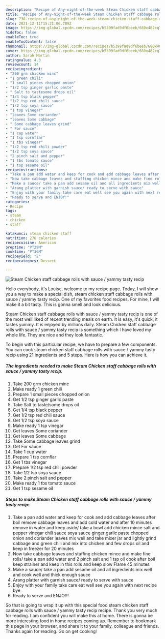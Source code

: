 ```yaml
---
description: "Recipe of Any-night-of-the-week Steam Chicken staff cabbage rolls with sauce / yammy tasty recip"
title: "Recipe of Any-night-of-the-week Steam Chicken staff cabbage rolls with sauce / yammy tasty recip"
slug: 738-recipe-of-any-night-of-the-week-steam-chicken-staff-cabbage-rolls-with-sauce-yammy-tasty-recip
date: 2021-12-11T15:21:06.709Z
image: https://img-global.cpcdn.com/recipes/b5399fad9df6beeb/680x482cq70/steam-chicken-staff-cabbage-rolls-with-sauce-yammy-tasty-recip-recipe-main-photo.jpg
hideToc: false
enableToc: true
enableTocContent: false
thumbnail: https://img-global.cpcdn.com/recipes/b5399fad9df6beeb/680x482cq70/steam-chicken-staff-cabbage-rolls-with-sauce-yammy-tasty-recip-recipe-main-photo.jpg
cover: https://img-global.cpcdn.com/recipes/b5399fad9df6beeb/680x482cq70/steam-chicken-staff-cabbage-rolls-with-sauce-yammy-tasty-recip-recipe-main-photo.jpg
author: Sarah Martin
ratingvalue: 4.3
reviewcount: 14
recipeingredient:
- "200 grm chicken minc"
- "1 green chili"
- "1 small pieces chopped onion"
- "1/2 tsp ginger garlic paste"
- " Salt to tastesome drops oil"
- "1/4 tsp black pepper"
- "1/2 tsp red chili sauce"
- "1/2 tsp soya sauce"
- "1 tsp vinegar"
- "leaves Some coriander"
- "leaves Some cabbage"
- " Some cabbage leaves grind"
- " For sauce"
- "1 cup water"
- "1 tsp cornflar"
- "1 tbs vinegar"
- "1/2 tsp red chili powder"
- "1/2 tsp soya sauce"
- "2 pinch salt and pepper"
- "1 tbs tomato sauce"
- "1 tsp sesame oil"
recipeinstructions:
- "Take a pan add water and keep for cook and add cabbage leaves after boil remove cabbage leaves and add cold water and after 10 minutes remove in water and keep aside/ take a bowl add chicken mince salt and pepper vinegar chili sauce soya sauce ginger garlic paste chopped onion and coriander leaves mix well and take mixer jar and lightly grind cabbage and green chili and mix into chicken and few drops oil and keep in freezer for 20 minutes"
- "Now take cabbage leaves and staffing chicken mince and make fine rolls/ take a pan add water and 2 pinch salt and 1 tsp oil cook after boil keep strainer and keep in this rolls and keep slow Flame 45 minutes"
- "Make a sauce/ take a pan add sesame oil and all ingredients mix well and cook well and thick enough sauce"
- "Arang platter with garnish sauce/ ready to serve with sauce"
- "Enjoy with your family take care eat well see you again with next recipe bye"
- "Ready to serve and ENJOY!"
categories:
- Recipe
tags:
- steam
- chicken
- staff

katakunci: steam chicken staff 
nutrition: 276 calories
recipecuisine: American
preptime: "PT29M"
cooktime: "PT36M"
recipeyield: "2"
recipecategory: Dessert

---
```



![Steam Chicken staff cabbage rolls with sauce / yammy tasty recip](https://img-global.cpcdn.com/recipes/b5399fad9df6beeb/680x482cq70/steam-chicken-staff-cabbage-rolls-with-sauce-yammy-tasty-recip-recipe-main-photo.jpg)

Hello everybody, it's Louise, welcome to my recipe page. Today, I will show you a way to make a special dish, steam chicken staff cabbage rolls with sauce / yammy tasty recip. One of my favorites food recipes. For mine, I will make it a bit tasty. This is gonna smell and look delicious.



Steam Chicken staff cabbage rolls with sauce / yammy tasty recip is one of the most well liked of recent trending meals on earth. It is easy, it's quick, it tastes yummy. It is enjoyed by millions daily. Steam Chicken staff cabbage rolls with sauce / yammy tasty recip is something which I have loved my whole life. They are nice and they look fantastic.


To begin with this particular recipe, we have to prepare a few components. You can cook steam chicken staff cabbage rolls with sauce / yammy tasty recip using 21 ingredients and 5 steps. Here is how you can achieve it.

<!--inarticleads1-->

##### The ingredients needed to make Steam Chicken staff cabbage rolls with sauce / yammy tasty recip:

1. Take 200 grm chicken minc
1. Make ready 1 green chili
1. Prepare 1 small pieces chopped onion
1. Get 1/2 tsp ginger garlic paste
1. Take  Salt to taste/some drops oil
1. Get 1/4 tsp black pepper
1. Get 1/2 tsp red chili sauce
1. Get 1/2 tsp soya sauce
1. Make ready 1 tsp vinegar
1. Get leaves Some coriander
1. Get leaves Some cabbage
1. Take  Some cabbage leaves grind
1. Get  For sauce
1. Take 1 cup water
1. Prepare 1 tsp cornflar
1. Get 1 tbs vinegar
1. Prepare 1/2 tsp red chili powder
1. Take 1/2 tsp soya sauce
1. Take 2 pinch salt and pepper
1. Make ready 1 tbs tomato sauce
1. Get 1 tsp sesame oil




<!--inarticleads2-->

##### Steps to make Steam Chicken staff cabbage rolls with sauce / yammy tasty recip:

1. Take a pan add water and keep for cook and add cabbage leaves after boil remove cabbage leaves and add cold water and after 10 minutes remove in water and keep aside/ take a bowl add chicken mince salt and pepper vinegar chili sauce soya sauce ginger garlic paste chopped onion and coriander leaves mix well and take mixer jar and lightly grind cabbage and green chili and mix into chicken and few drops oil and keep in freezer for 20 minutes
1. Now take cabbage leaves and staffing chicken mince and make fine rolls/ take a pan add water and 2 pinch salt and 1 tsp oil cook after boil keep strainer and keep in this rolls and keep slow Flame 45 minutes
1. Make a sauce/ take a pan add sesame oil and all ingredients mix well and cook well and thick enough sauce
1. Arang platter with garnish sauce/ ready to serve with sauce
1. Enjoy with your family take care eat well see you again with next recipe bye
1. Ready to serve and ENJOY!



So that is going to wrap it up with this special food steam chicken staff cabbage rolls with sauce / yammy tasty recip recipe. Thank you very much for reading. I am confident you will make this at home. There is gonna be more interesting food in home recipes coming up. Remember to bookmark this page in your browser, and share it to your family, colleague and friends. Thanks again for reading. Go on get cooking!
